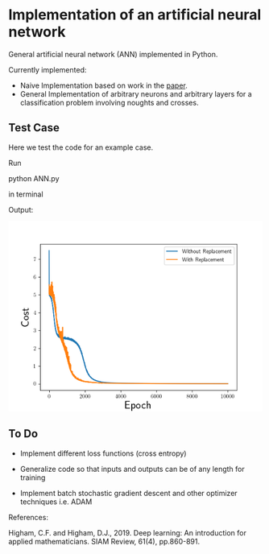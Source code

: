 # Implementation of an artificial neural network
General artificial neural network (ANN) implemented in Python.

Currently implemented:
- Naive Implementation based on work in the [paper](https://epubs.siam.org/doi/pdf/10.1137/18M1165748).
- General Implementation of arbitrary neurons and arbitrary layers for a
classification problem involving noughts and crosses.

## Test Case

Here we test the code for an example case.

Run


python ANN.py

in terminal

Output:

![demonstration.png](demonstration.png)

## To Do

- Implement different loss functions (cross entropy)

- Generalize code so that inputs and outputs can be of any length for training

- Implement batch stochastic gradient descent and other optimizer techniques i.e. ADAM

References:

Higham, C.F. and Higham, D.J., 2019. Deep learning: An introduction for applied mathematicians. SIAM Review, 61(4), pp.860-891.
